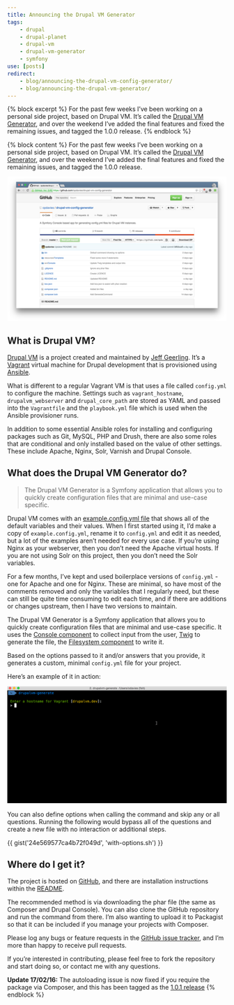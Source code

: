 ```yaml
---
title: Announcing the Drupal VM Generator
tags:
    - drupal
    - drupal-planet
    - drupal-vm
    - drupal-vm-generator
    - symfony
use: [posts]
redirect:
    - blog/announcing-the-drupal-vm-config-generator/
    - blog/announcing-the-drupal-vm-generator/
---
```

{% block excerpt %}
For the past few weeks I’ve been working on a personal side project, based on Drupal VM. It’s called the [Drupal VM Generator][1], and over the weekend I’ve added the final features and fixed the remaining issues, and tagged the 1.0.0 release.
{% endblock %}

{% block content %}
For the past few weeks I’ve been working on a personal side project, based on Drupal VM. It’s called the [Drupal VM Generator][1], and over the weekend I’ve added the final features and fixed the remaining issues, and tagged the 1.0.0 release.

![](/assets/images/blog/drupalvm-generate-repo.png)

## What is Drupal VM?

[Drupal VM][2] is a project created and maintained by [Jeff Geerling][3]. It’s a [Vagrant][4] virtual machine for Drupal development that is provisioned using [Ansible][5].

What is different to a regular Vagrant VM is that uses a file called `config.yml` to configure the machine. Settings such as `vagrant_hostname`, `drupalvm_webserver` and `drupal_core_path` are stored as YAML and passed into the `Vagrantfile` and the `playbook.yml` file which is used when the Ansible provisioner runs.

In addition to some essential Ansible roles for installing and configuring packages such as Git, MySQL, PHP and Drush, there are also some roles that are conditional and only installed based on the value of other settings. These include Apache, Nginx, Solr, Varnish and Drupal Console.

## What does the Drupal VM Generator do?

> The Drupal VM Generator is a Symfony application that allows you to quickly create configuration files that are minimal and use-case specific.

Drupal VM comes with an [example.config.yml file][6] that shows all of the default variables and their values. When I first started using it, I’d make a copy of `example.config.yml`, rename it to `config.yml` and edit it as needed, but a lot of the examples aren’t needed for every use case. If you’re using Nginx as your webserver, then you don’t need the Apache virtual hosts. If you are not using Solr on this project, then you don’t need the Solr variables.

For a few months, I’ve kept and used boilerplace versions of `config.yml` - one for Apache and one for Nginx. These are minimal, so have most of the comments removed and only the variables that I regularly need, but these can still be quite time consuming to edit each time, and if there are additions or changes upstream, then I have two versions to maintain.

The Drupal VM Generator is a Symfony application that allows you to quickly create configuration files that are minimal and use-case specific. It uses the [Console component][7] to collect input from the user, [Twig][8] to generate the file, the [Filesystem component][9] to write it.

Based on the options passed to it and/or answers that you provide, it generates a custom, minimal `config.yml` file for your project.

Here’s an example of it in action:

!['An animated gif showing the interaction process and the resulting config.yml file'](/assets/images/blog/drupalvm-generate-example-2.gif)

You can also define options when calling the command and skip any or all questions. Running the following would bypass all of the questions and create a new file with no interaction or additional steps.

{{ gist('24e569577ca4b72f049d', 'with-options.sh') }}

## Where do I get it?

The project is hosted on [GitHub][1], and there are installation instructions within the [README][10].

<div class="github-card" data-github="opdavies/drupal-vm-generator" data-width="400" data-height="" data-theme="default"></div>

The recommended method is via downloading the phar file (the same as Composer and Drupal Console). You can also clone the GitHub repository and run the command from there. I’m also wanting to upload it to Packagist so that it can be included if you manage your projects with Composer.

Please log any bugs or feature requests in the [GitHub issue tracker][11], and I’m more than happy to receive pull requests.

If you’re interested in contributing, please feel free to fork the repository and start doing so, or contact me with any questions.

__Update 17/02/16:__ The autoloading issue is now fixed if you require the package via Composer, and this has been tagged as the [1.0.1 release][12]
{% endblock %}

[1]: https://github.com/opdavies/drupal-vm-generator
[2]: http://www.drupalvm.com
[3]: http://www.jeffgeerling.com
[4]: http://www.vagrantup.com
[5]: https://www.ansible.com
[6]: https://github.com/geerlingguy/drupal-vm/blob/master/example.config.yml
[7]: http://symfony.com/doc/current/components/console/introduction.html
[8]: http://twig.sensiolabs.org
[9]: http://symfony.com/doc/current/components/filesystem/introduction.html
[10]: https://github.com/opdavies/drupal-vm-generator/blob/master/README.md#installation
[11]: https://github.com/opdavies/drupal-vm-generator/issues
[12]: https://github.com/opdavies/drupal-vm-generator/releases/tag/1.0.1

